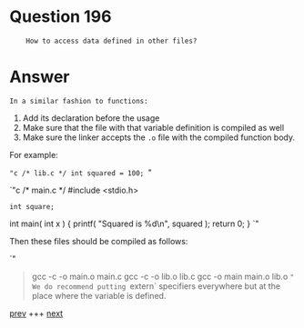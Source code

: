 
# Question 196




        How to access data defined in other files? 


# Answer


    
    In a similar fashion to functions:

1. Add its declaration before the usage
2. Make sure that the file with that variable definition is compiled as well
3. Make sure the linker accepts the `.o` file with the compiled function body.

For example:

`"c
/* lib.c */
int squared = 100;
`"

`"c
/* main.c */
#include <stdio.h>

    int square;

int main( int x ) {
    printf( "Squared is %d\n", squared );
    return 0;
    } 
`"

Then these files should be compiled as follows:

`"
> gcc -c -o main.o main.c 
> gcc -c -o lib.o  lib.c
> gcc -o main   main.o lib.o
`"
We do recommend putting `extern` specifiers everywhere but at the place where 
the variable is defined. 


[prev](195.md) +++ [next](197.md)
